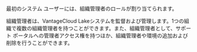 最初のシステム ユーザーには、組織管理者のロールが割り当てられます。

組織管理者は、VantageCloud Lakeシステムを監督および管理します。1つの組織で複数の組織管理者を持つことができます。また、組織管理者として、サポート ポータルへの管理者アクセス権を持つほか、組織管理者や環境の追加および削除を行うことができます。

